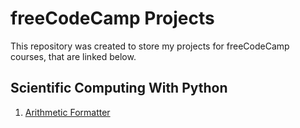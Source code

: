# freeCodeCamp Projects

This repository was created to store my projects for freeCodeCamp courses, that are linked below.

## Scientific Computing With Python
1. [Arithmetic Formatter](scientific-computing-with-python/boilerplate-arithmetic-formatter/README.md)